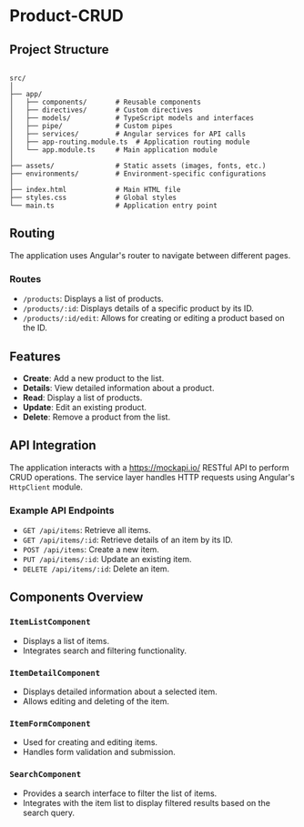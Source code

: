 # Product-CRUD

## Project Structure

```

src/
│
├── app/
│   ├── components/       # Reusable components
│   ├── directives/       # Custom directives
│   ├── models/           # TypeScript models and interfaces
│   ├── pipe/             # Custom pipes
│   ├── services/         # Angular services for API calls
│   ├── app-routing.module.ts  # Application routing module
│   └── app.module.ts     # Main application module
│
├── assets/               # Static assets (images, fonts, etc.)
├── environments/         # Environment-specific configurations
│
├── index.html            # Main HTML file
├── styles.css            # Global styles
└── main.ts               # Application entry point
```


## Routing

The application uses Angular's router to navigate between different pages.

### Routes

- `/products`: Displays a list of products.
- `/products/:id`: Displays details of a specific product by its ID.
- `/products/:id/edit`: Allows for creating or editing a product based on the ID.


## Features

- **Create**: Add a new product to the list.
- **Details**: View detailed information about a product.
- **Read**: Display a list of products.
- **Update**: Edit an existing product.
- **Delete**: Remove a product from the list.


## API Integration
The application interacts with a https://mockapi.io/ RESTful API to perform CRUD operations. The service layer handles HTTP requests using Angular's `HttpClient` module.

### Example API Endpoints

- `GET /api/items`: Retrieve all items.
- `GET /api/items/:id`: Retrieve details of an item by its ID.
- `POST /api/items`: Create a new item.
- `PUT /api/items/:id`: Update an existing item.
- `DELETE /api/items/:id`: Delete an item.


## Components Overview

### `ItemListComponent`
- Displays a list of items.
- Integrates search and filtering functionality.

### `ItemDetailComponent`
- Displays detailed information about a selected item.
- Allows editing and deleting of the item.

### `ItemFormComponent`
- Used for creating and editing items.
- Handles form validation and submission.

### `SearchComponent`
- Provides a search interface to filter the list of items.
- Integrates with the item list to display filtered results based on the search query.









